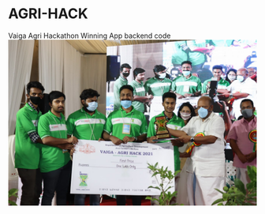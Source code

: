 # AGRI-HACK
Vaiga Agri Hackathon Winning App backend code
![AGRI HACKATHON WINNER](1.jpg?raw=true "AGRI HACKATHON WINNER ")
